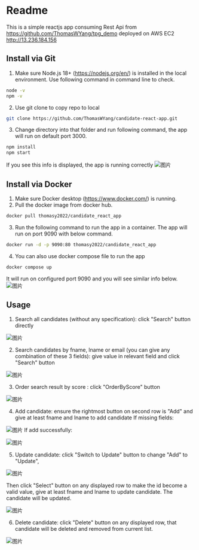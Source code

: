 # Readme

This is a simple reactjs app consuming Rest Api from https://github.com/ThomasWYang/tpg_demo deployed on AWS EC2 http://13.236.184.156

## Install via Git

1. Make sure Node.js 18+ (https://nodejs.org/en/) is installed in the local environment.
Use following command in command line to check.
```sh
node -v
npm -v
```
2. Use git clone to copy repo to local
```sh
git clone https://github.com/ThomasWYang/candidate-react-app.git
```
3. Change directory into that folder and run following command, the app will run on default port 3000.
```sh
npm install
npm start
```
If you see this info is displayed, the app is running correctly
![图片](https://user-images.githubusercontent.com/84115795/219850722-47eb64a7-a407-456f-b6ff-f6bdfd386862.png)

## Install via Docker

1. Make sure Docker desktop (https://www.docker.com/) is running.
2. Pull the docker image from docker hub.
```sh
docker pull thomasy2022/candidate_react_app
```
3. Run the following command to run the app in a container. The app will run on port 9090 with below command.
```sh
docker run -d -p 9090:80 thomasy2022/candidate_react_app 
```
4. You can also use docker compose file to run the app
```sh
docker compose up
```
It will run on configured port 9090 and you will see similar info below. 
![图片](https://user-images.githubusercontent.com/84115795/219850969-61855b87-d113-4e59-aef3-8f4d5d9aaa89.png)

## Usage

1. Search all candidates (without any specification): click "Search" button directly

![图片](https://user-images.githubusercontent.com/84115795/219851116-9f594199-2146-4677-adc5-4d550c9fdc45.png)

2. Search candidates by fname, lname or email (you can give any combination of these 3 fields): give value in relevant field and click "Search" button

![图片](https://user-images.githubusercontent.com/84115795/219851190-a793a17b-c188-4f85-9c7d-8689f9ad5998.png)

3. Order search result by score : click "OrderByScore" button

![图片](https://user-images.githubusercontent.com/84115795/219851278-600ddc6f-3088-4457-afb4-4f08fe2b1b87.png)

4. Add candidate: ensure the rightmost button on second row is "Add" and give at least fname and lname to add candidate
If missing fields:

![图片](https://user-images.githubusercontent.com/84115795/219851406-e9c631f3-fb9f-452a-a236-b323633a370e.png)
If add successfully:

![图片](https://user-images.githubusercontent.com/84115795/219851434-6a339880-39a8-45f1-a36a-880014c8d050.png)

5. Update candidate: click "Switch to Update" button to change "Add" to "Update", 

![图片](https://user-images.githubusercontent.com/84115795/219851564-2aa9de61-3fe6-4c5c-9783-3d9b92f22bf7.png)

Then click "Select" button on any displayed row to make the id become a valid value, give at least fname and lname to update candidate.
The candidate will be updated.

![图片](https://user-images.githubusercontent.com/84115795/219851632-4619799f-834d-4433-9afd-cc624df8e00b.png)

6. Delete candidate: click "Delete" button on any displayed row, that candidate will be deleted and removed from current list.

![图片](https://user-images.githubusercontent.com/84115795/219851750-0fe1fb2f-f90f-40d1-9b43-ac7dab03f21f.png)





